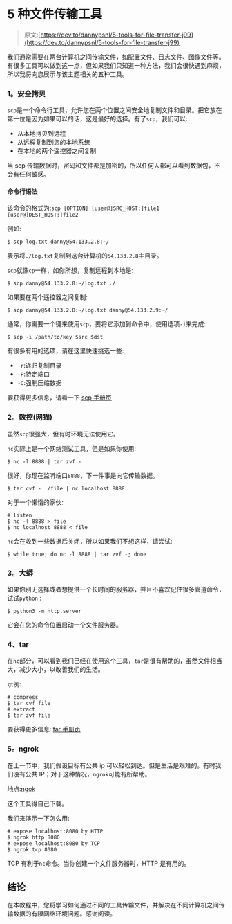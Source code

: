 # 5 种文件传输工具

> 原文:[https://dev.to/dannypsnl/5-tools-for-file-transfer-j99](https://dev.to/dannypsnl/5-tools-for-file-transfer-j99)

我们通常需要在两台计算机之间传输文件，如配置文件、日志文件、图像文件等。有很多工具可以做到这一点，但如果我们只知道一种方法，我们会很快遇到麻烦，所以我将向您展示与该主题相关的五种工具。

### [](#1-scpsecure-copy)1。安全拷贝

`scp`是一个命令行工具，允许您在两个位置之间安全地复制文件和目录。把它放在第一位是因为如果可以的话，这是最好的选择。有了`scp`，我们可以:

*   从本地拷贝到远程
*   从远程复制到您的本地系统
*   在本地的两个遥控器之间复制

当 scp 传输数据时，密码和文件都是加密的，所以任何人都可以看到数据包，不会有任何敏感。

#### [](#command-line-syntax)命令行语法

该命令的格式为:`scp [OPTION] [user@]SRC_HOST:]file1 [user@]DEST_HOST:]file2`

例如:

```
$ scp log.txt danny@54.133.2.8:~/ 
```

表示将`./log.txt`复制到这台计算机的`54.133.2.8`主目录。

`scp`就像`cp`一样，如你所想，复制远程到本地是:

```
$ scp danny@54.133.2.8:~/log.txt ./ 
```

如果要在两个遥控器之间复制:

```
$ scp danny@54.133.2.8:~/log.txt danny@54.133.2.9:~/ 
```

通常，你需要一个键来使用`scp`，要将它添加到命令中，使用选项`-i`来完成:

```
$ scp -i /path/to/key $src $dst 
```

有很多有用的选项，请在这里快速挑选一些:

*   `-r`:递归复制目录
*   `-P`:特定端口
*   `-C`:强制压缩数据

要获得更多信息，请看一下 [scp 手册页](https://linux.die.net/man/1/scp)

### [](#2-ncnetcat)2。数控(网猫)

虽然`scp`很强大，但有时环境无法使用它。

`nc`实际上是一个网络测试工具，但是如果你使用:

```
$ nc -l 8888 | tar zvf - 
```

很好，你现在监听端口`8888`，下一件事是向它传输数据。

```
$ tar cvf - ./file | nc localhost 8888 
```

对于一个懒惰的家伙:

```
# listen
$ nc -l 8888 > file
$ nc localhost 8888 < file 
```

`nc`会在收到一些数据后关闭，所以如果我们不想这样，请尝试:

```
$ while true; do nc -l 8888 | tar zvf -; done 
```

### [](#3-python)3。大蟒

如果你别无选择或者想提供一个长时间的服务器，并且不喜欢记住很多管道命令，试试`python` :

```
$ python3 -m http.server 
```

它会在您的命令位置启动一个文件服务器。

### [](#4-tar)4、tar

在`nc`部分，可以看到我们已经在使用这个工具，`tar`是很有帮助的，虽然文件相当大，减少大小，以改善我们的生活。

示例:

```
# compress
$ tar cvf file
# extract
$ tar zvf file 
```

要获得更多信息: [tar 手册页](https://linux.die.net/man/1/tar)

### [](#5-ngrok)5。ngrok

在上一节中，我们假设目标有公共 ip 可以轻松到达。但是生活是艰难的。有时我们没有公共 IP；对于这种情况，`ngrok`可能有所帮助。

地点:[ngok](https://ngrok.com/)

这个工具得自己下载。

我们来演示一下怎么用:

```
# expose localhost:8080 by HTTP
$ ngrok http 8080
# expose localhost:8080 by TCP
$ ngrok tcp 8080 
```

TCP 有利于`nc`命令。当你创建一个文件服务器时，HTTP 是有用的。

## [](#conculsion)结论

在本教程中，您将学习如何通过不同的工具传输文件，并解决在不同计算机之间传输数据的有限网络环境问题。感谢阅读。